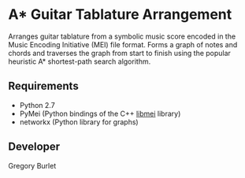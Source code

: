 A* Guitar Tablature Arrangement
===============================

Arranges guitar tablature from a symbolic music score encoded in the Music Encoding Initiative (MEI) file format. Forms a graph of notes and chords and traverses the graph from start to finish using the popular heuristic A* shortest-path search algorithm.

Requirements
------------

* Python 2.7
* PyMei (Python bindings of the C++ [libmei](https://github.com/ddmal/libmei) library)
* networkx (Python library for graphs)

Developer
---------

Gregory Burlet
